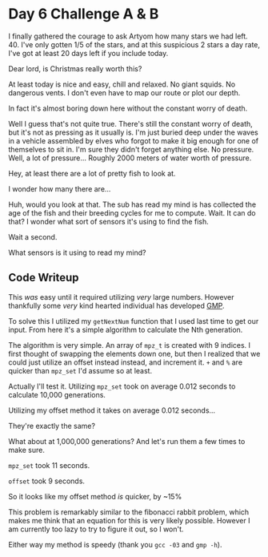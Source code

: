 # Day 6 Challenge A & B

I finally gathered the courage to ask Artyom how many stars we had left. 40. I've only gotten 1/5 of the stars, and at this suspicious 2 stars a day rate, I've got at least 20 days left if you include today.

Dear lord, is Christmas really worth this?

At least today is nice and easy, chill and relaxed. No giant squids. No dangerous vents. I don't even have to map our route or plot our depth.

In fact it's almost boring down here without the constant worry of death.

Well I guess that's not quite true. There's still the constant worry of death, but it's not as pressing as it usually is. I'm just buried deep under the waves in a vehicle assembled by elves who forgot to make it big enough for one of themselves to sit in. I'm sure they didn't forget anything else. No pressure. Well, a lot of pressure... Roughly 2000 meters of water worth of pressure.

Hey, at least there are a lot of pretty fish to look at.

I wonder how many there are...

Huh, would you look at that. The sub has read my mind is has collected the age of the fish and their breeding cycles for me to compute. Wait. It can do that? I wonder what sort of sensors it's using to find the fish.

Wait a second.

What sensors is it using to read my mind?

## **Code Writeup**

This *was* easy until it required utilizing *very* large numbers. However thankfully some *very* kind hearted individual has developed [GMP](https://gmplib.org).

To solve this I utilized my `getNextNum` function that I used last time to get our input. From here it's a simple algorithm to calculate the Nth generation.

The algorithm is very simple. An array of `mpz_t` is created with 9 indices. I first thought of swapping the elements down one, but then I realized that we could just utilize an offset instead instead, and increment it. `+` and `%` are quicker than `mpz_set` I'd assume so at least.

Actually I'll test it. Utilizing `mpz_set` took on average 0.012 seconds to calculate 10,000 generations.

Utilizing my offset method it takes on average 0.012 seconds...

They're exactly the same?

What about at 1,000,000 generations? And let's run them a few times to make sure.

`mpz_set` took 11 seconds.

`offset` took 9 seconds.

So it looks like my offset method *is* quicker, by ~15%

This problem is remarkably similar to the fibonacci rabbit problem, which makes me think that an equation for this is very likely possible. However I am currently too lazy to try to figure it out, so I won't.

Either way my method is speedy (thank you `gcc -03` and `gmp -h`).
